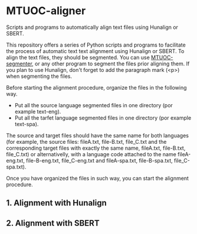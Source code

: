 # MTUOC-aligner
Scripts and programs to automatically align text files using Hunalign or SBERT.

This repository offers a series of Python scripts and programs to facilitate the process of automatic text text alignment using Hunalign or SBERT. To align the text files, they should be segmented. You can use [MTUOC-segmenter](https://github.com/aoliverg/MTUOC-segmenter), or any other program to segment the files prior aligning them. If you plan to use Hunalign, don't forget to add the paragraph mark (\<p\>) when segmenting the files.

Before starting the alignment procedure, organize the files in the following way.

* Put all the source language segmented files in one directory (por example text-eng). 
* Put all the tarfet language segmented files in one directory (por example text-spa).

The source and target files should have the same name for both languages (for example, the source files: fileA.txt, file-B.txt, file_C.txt and the corresponding target files with exactly the same name, fileA.txt, file-B.txt, file_C.txt) or alternativelly, with a language code attached to the name  fileA-eng.txt, file-B-eng.txt, file_C-eng.txt and fileA-spa.txt, file-B-spa.txt, file_C-spa.txt).

Once you have organized the files in such way, you can start the alignment procedure.

## 1. Alignment with Hunalign

## 2. Alignment with SBERT
